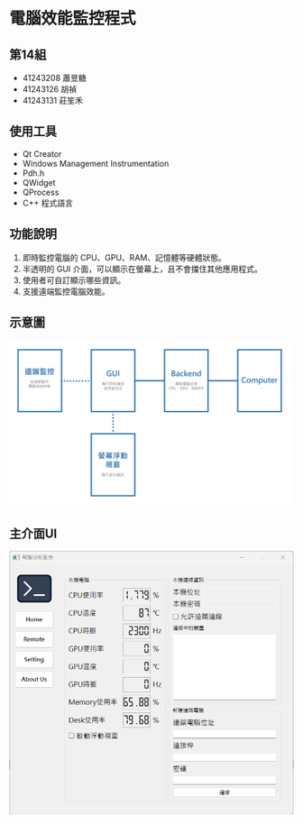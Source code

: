 # 電腦效能監控程式
## 第14組
- 41243208 蕭昱糖
- 41243126 胡禎
- 41243131 莊笙禾

## 使用工具
- Qt Creator
- Windows Management Instrumentation
- Pdh.h
- QWidget
- QProcess
- C++ 程式語言

## 功能說明
1. 即時監控電腦的 CPU、GPU、RAM、記憶體等硬體狀態。
2. 半透明的 GUI 介面，可以顯示在螢幕上，且不會擋住其他應用程式。
3. 使用者可自訂顯示哪些資訊。
4. 支援遠端監控電腦效能。

## 示意圖
![示意圖](./示意圖.png)

## 主介面UI
![主介面](./Index.png)
